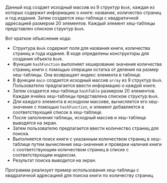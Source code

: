 Данный код создает исходный массив из 9 структур `Book`, каждая из которых содержит информацию о книге: название, количество страниц и год издания. Затем создается хеш-таблица с квадратичной адресацией размером 20 элементов. Каждый элемент хеш-таблицы представлен списком структур `Book`.

Вот краткое объяснение кода:

- Структура `Book` содержит поля для названия книги, количества страниц и года издания. В коде определены конструкторы для создания объекта `Book`.
- Функция `hashFunction` выполняет хеширование значения количества страниц книги с помощью операции остатка от деления на размер хеш-таблицы. Она возвращает индекс элемента в таблице.
- В функции `main` создается исходный массив `array` из 9 структур `Book`. Пользователю предлагается ввести информацию о каждой книге.
- Затем создается хеш-таблица `hashTable` размером 20 элементов. Каждая ячейка хеш-таблицы представлена списком структур `Book`.
- Для каждого элемента в исходном массиве, вычисляется его хеш-значение с помощью `hashFunction`, и элемент добавляется в соответствующий список в хеш-таблице.
- После заполнения таблицы, исходный массив и хеш-таблица выводятся на экран.
- Затем пользователю предлагается ввести количество страниц для поиска.
- Выполняется поиск книги с указанным количеством страниц в хеш-таблице путем вычисления хеш-значения и проверки наличия книги с соответствующим количеством страниц в списке с соответствующим индексом.
- Результат поиска выводится на экран.

Программа реализует пример использования хеш-таблицы с квадратичной адресацией для поиска книги по количеству страниц.

